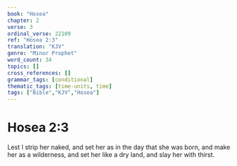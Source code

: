 ```yaml
---
book: "Hosea"
chapter: 2
verse: 3
ordinal_verse: 22109
ref: "Hosea 2:3"
translation: "KJV"
genre: "Minor Prophet"
word_count: 34
topics: []
cross_references: []
grammar_tags: [conditional]
thematic_tags: [time-units, time]
tags: ["Bible","KJV","Hosea"]
---
```


# Hosea 2:3

Lest I strip her naked, and set her as in the day that she was born, and make her as a wilderness, and set her like a dry land, and slay her with thirst.
